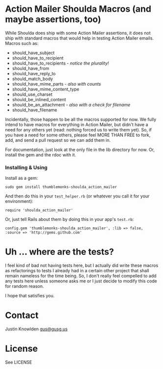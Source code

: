 # Action Mailer Shoulda Macros (and maybe assertions, too)

While Shoulda does ship with some Action Mailer assertions, it does not ship with standard macros that would help in testing Action Mailer emails. Macros such as:

* should\_have\_subject
* should\_have\_to\_recipient
* should\_have\_to\_recipients - *notice the plurality!*
* should\_have\_from
* should\_have\_reply\_to
* should\_match\_body
* should\_have\_mime\_parts - *also with counts*
* should\_have\_mime\_content\_type
* should\_use\_charset
* should\_be\_inlined_content
* should\_be\_an\_attachment - *also with a check for filename*
* should\_have\_filename

Incidentally, those happen to be all the macros supported for now. We fully intend to have macros for everything in Action Mailer, but didn't have a need for any others yet (read: nothing forced us to write them yet). So, if you have a need for some others, please feel MORE THAN FREE to fork, add, and send a pull request so we can add them in.

For documentation, just look at the only file in the lib directory for now. Or, install the gem and the rdoc with it.

### Installing & Using

Install as a gem:

    sudo gem install thumblemonks-shoulda_action_mailer

And then do this in your `test_helper.rb` (or whatever you call it for your environment):

    require 'shoulda_action_mailer'

Or, just tell Rails about them by doing this in your app's `test.rb`:

    config.gem 'thumblemonks-shoulda_action_mailer', :lib => false, :source => 'http://gems.github.com'

# Uh ... where are the tests?

I feel kind of bad not having tests here, but I actually did write these macros as refactorings to tests I already had in a certain other project that shall remain nameless for the time being. So, I don't really feel compelled to add any tests here unless someone asks me or I just decide to modify this code for random reason.

I hope that satisfies you.

# Contact

Justin Knowlden <gus@gusg.us>

# License

See LICENSE
